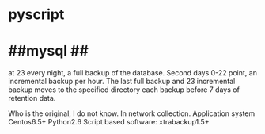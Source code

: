 ﻿# pyscript
##mysql ##
====================================================
at 23 every night, a full backup of the database. Second days 0-22 point, an incremental backup per hour.
The last full backup and 23 incremental backup moves to the specified directory 
 each backup before 7 days of retention data.

Who is the original, I do not know. In network collection.
Application system Centos6.5+
Python2.6
Script based software: xtrabackup1.5+ 